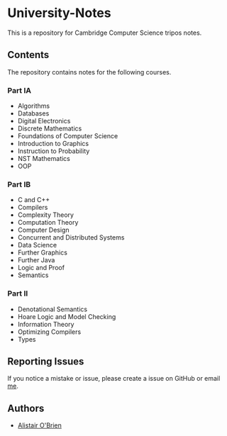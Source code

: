 # University-Notes

This is a repository for Cambridge Computer Science tripos notes. 

## Contents

The repository contains notes for the following courses.

### Part IA

- Algorithms
- Databases
- Digital Electronics
- Discrete Mathematics
- Foundations of Computer Science
- Introduction to Graphics
- Instruction to Probability
- NST Mathematics
- OOP

### Part IB

- C and C++
- Compilers
- Complexity Theory
- Computation Theory
- Computer Design
- Concurrent and Distributed Systems
- Data Science
- Further Graphics
- Further Java
- Logic and Proof
- Semantics

### Part II

- Denotational Semantics
- Hoare Logic and Model Checking
- Information Theory
- Optimizing Compilers
- Types

## Reporting Issues

If you notice a mistake or issue, please create a issue on GitHub
or email [me](mailto:ajob410+github@gmail.com).

## Authors
- [Alistair O'Brien](https://github.com/johnyob)